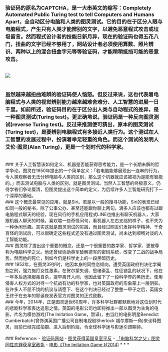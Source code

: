 <!-- 
.. link: http://pansci.tw/archives/59156
.. description: 
.. tags: IT
.. date: 2014/04/28 23:03:34
.. title: CAPTCHA and Turing(验证码与图灵)
.. slug: captcha-and-turing
-->

### 验证码的原名为CAPTCHA，是一大串英文的缩写：Completely Automated Public Turing test to tell Computers and Humans Apart，全自动区分电脑和人类的图灵测试。它的目的在于区分人眼与电脑程式，产生只有人类才能辨别的文字，以避免恶意程式攻击或垃圾留言。然而程式设计者的技能日新月异，现在的验证码也得五花八门，扭曲的文字已经不够用了，网站设计者必须使用算数、照片辨识、两种以上的混合扭曲字元等等验证码，才能稍稍抵挡可能的恶意攻击。
<br/>
 <img src="http://pansci.tw/wp-content/uploads/2014/04/Captcha.jpg" />
<!-- TEASER_END -->
<br/>
<br/>

### 虽然越来越扭曲难辨的验证码使人恼怒。但反过来说，这也代表着电脑程式与人类的视觉辨别能力越来越难舍难分、人工智慧的进展一日千里。如前所述，验证码目的在于区分出人类与自动程式的差异，是一种图灵测试(Turing test)。更正确地说，验证码是一种反向图灵测试(reverse Turing test)。反过来推测便可猜出，原本的图灵测试(Turing test)，是要辨别电脑程式有多接近人类行为。这个测试在人工智慧的发展过程中，扮演着举足轻重的角色。而这个测试的发明人艾伦‧图灵(Alan Turing)，更是一个划时代的科学家。
<br/>
### 关于人工智慧该如何定义、机器是否能获得思考能力，是一个长期未解的哲学争论。图灵在1950年提出的一个简单定义：「若电脑能够展现出一连串的行为，令人类观察者无法分辨电脑与人类的区别，那么这个机器就应该被视为是能有智能的。」而去测试电脑与人类的区别，就是图灵测试。当然人工智慧的终极意义，仍待学者们争论厘清，但图灵提出这个简单的定义，为后续许多人工智能研究打下一个深厚的基础。
<br/>
### 这个概念最常见的应用，就是Siri。若是以一般的搜寻功能，Siri的表现已经如同一般的秘书，除了公事公办、甚至还能跟你聊上两句。满多人应该也都有过跟电脑程式聊天的经验，现在风行的手机应用程式LINE也推出有聊天机器人，大家跟机器人聊天的时候，喜欢喂一些奇怪问句，看机器人左右支绌的样子，也不失为一种休闲乐趣。其实这就是图灵测试的实践，而且经过网友们发挥科学精神、千奇百怪的测试后，可以很确定这些程式还没有通过图灵测试，尚未达到顺畅对谈的人工智能功能。
<br/>
### 图灵除了提出这个重要的概念，还是一个很重要的数学家、哲学家、更被尊称为电脑科学之父。他还曾经协助英军破解德军的密码系统，改变了二战的战争局势。然而他的死亡，到如今仍是科学史上的一段黑暗历史。
<br/>
### 1952年，在图灵39岁时，他因本身的同性恋倾向，遭受英国政府判决化学阉割之刑，强力施打女性激素。在贺尔蒙失调、思绪紊乱、性征错乱的状况下，他在一年多后选择服毒自杀，提早离开人间，也因此留下了一段科学界的黑历史。使用侵害人权方式的对待一个抗战有功的科学家，也对英国政府的形象蒙上一层阴影。在许多人不屈不饶的抗议与请愿下、在这个判决已经过了整整一甲子之后，英国女王终于在去年的耶诞夜发表官方对图灵的正式致歉。
<br/>
### 今年，2014年，正是图灵逝世60周年，许多科学社群都默默地对这位划时代的悲剧科学家表达追思之情。英国的电影公司也即将推出一部以图灵为主角的电影，片名为模仿游戏(The Imitation Game，暂译)，由当红的电影明星Benedict Cumberbatch(曾饰演英国广播公司自制电视剧Sherlock 福尔摩斯一角)来诠释图灵，目前已经完成拍摄、进入后制阶段，令全球科学迷与影迷引颈期待。
<br/><br/>
### Reference:
 -  <a href="http://www.captcha.net/" target="_blank">验证码网站</a>
 -  <a href="http://www.bbc.com/news/technology-25495315" target="_blank">图灵获得英国皇室平反</a>
 -  <a href="http://www.appledaily.com.tw/realtimenews/article/new/20131225/314637/" target="_blank">「电脑科学之父」图灵同性恋罪获皇室赦免</a>
 -  <a href="http://www.imdb.com/title/tt2084970/" target="_blank">电影《The Imitation Game 》(2014)</a>
 * * *